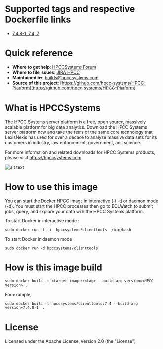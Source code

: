 # Supported tags and respective Dockerfile links
-   [7.4.8-1, 7.4, 7](https://github.com/hpcc-systems/HPCC-Platform/tree/candidate-7.4.x/containers/docker/ubuntu/clienttools/7.4/Dockerfile)

# Quick reference
-   **Where to get help**:
   [HPCCSystems Forum](https://hpccsystems.com/bb/)
-   **Where to file issues**:
   [JIRA HPCC](https://track.hpccsystems.com/projects/HPCC/summary)
-   **Maintained by**:
builds@hpccsystems.com
-   **Source of this project**:
   [https://github.com/hpcc-systems/HPCC-Platform](https://github.com/hpcc-systems/HPCC-Platform)


# What is HPCCSystems

The HPCC Systems server platform is a free, open source, massively scalable platform for big data analytics. Download the HPCC Systems server platform now and take the reins of the same core technology that LexisNexis has used for over a decade to analyze massive data sets for its customers in industry, law enforcement, government, and science.

For more information and related downloads for HPCC Systems products, please visit
https://hpccsystems.com

![alt text](https://hpccsystems.com/sites/default/files/hpcc-systems-horiz.png "HPCCSystems Logo")

# How to use this image
You can start the Docker HPCC image in interactive (-i -t) or daemon mode (-d). You must start the HPCC processes then go to ECLWatch to submit jobs, query, and explore your data with the HPCC Systems platform.

To start Docker in interactive mode :
```
sudo docker run -t -i  hpccsystems/clienttools  /bin/bash
```

To start Docker in daemon mode
```
sudo docker run -d hpccsystems/clienttools
```

# How is this image build
```console
sudo docker build -t <target image>:<tag> --build-arg version=<HPCC Version> .
```
For example,
```console
sudo docker build -t hpccsystems/clienttools:7.4 --build-arg version=7.4.8-1  .
```

# License
Licensed under the Apache License, Version 2.0 (the "License")
